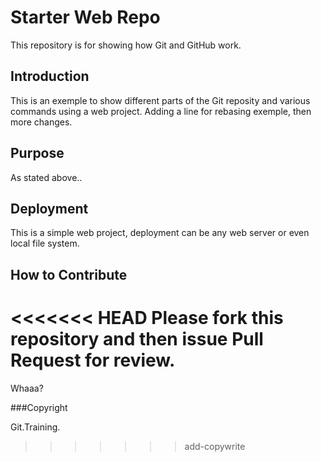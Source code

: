 # Starter Web Repo

This repository is for showing how Git and GitHub work.

## Introduction
This is an exemple to show different parts of the Git reposity and various commands using a web project. Adding a line for rebasing exemple, then more changes.

## Purpose
As stated above.. 

## Deployment
This is a simple web project, deployment can be any web server or even local file system.

## How to Contribute
<<<<<<< HEAD
Please fork this repository and then issue Pull Request for review.
=======
Whaaa?

###Copyright

Git.Training.
>>>>>>> add-copywrite
